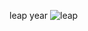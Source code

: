 leap year 
![leap](https://user-images.githubusercontent.com/63009456/116012821-c36f2d80-a5e1-11eb-9684-2dfb729396e2.jpg)

